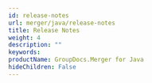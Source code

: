 ```yaml
---
id: release-notes
url: merger/java/release-notes
title: Release Notes
weight: 4
description: ""
keywords: 
productName: GroupDocs.Merger for Java
hideChildren: False
---
```


